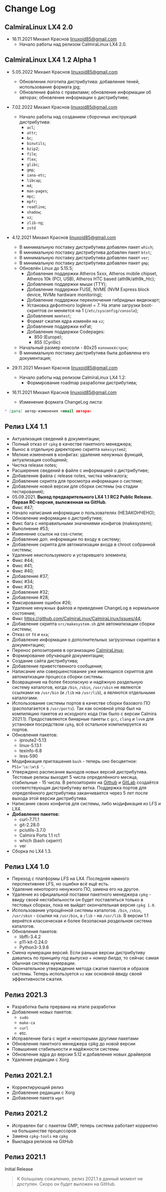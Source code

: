 # Change Log

## CalmiraLinux LX4 2.0

* 16.11.2021 Михаил Краснов <linuxoid85@gmail.com>
    * Начало работы над релизом CalmiraLinux LX4 2.0.

## CalmiraLinux LX4 1.2 Alpha 1

* 5.05.2022 Михаил Краснов <linuxoid85@gmail.com>
    - Обновление логотипа дистрибутива: добавление теней, использование формата jpg;
    - Обновление файла с правилами; обновление информации об авторах; обновление информации о дистрибутиве;

* 7.02.2022 Михаил Краснов <linuxoid85@gmail.com>
    - Начало работы над созданием сборочных инструкций дистрибутива:
        - `acl`;
        - `attr`;
        - `bc`;
        - `binutils`;
        - `bzip2`;
        - `file`;
        - `flex`;
        - `glibc`;
        - `gmp`;
        - `iana-etc`;
        - `libcap`;
        - `m4`;
        - `man-pages`;
        - `mpc`;
        - `mpfr`;
        - `readline`;
        - `shadow`;
        - `xz`;
        - `zlib-ng`;
        - `zstd`

* 4.12.2021 Михаил Краснов <linuxoid85@gmail.com>
    - В минимальную поставку дистрибутива добавлен пакет `which`;
    - В минимальную поставку дистрибутива добавлен пакет `btst`;
    - В минимальную поставку дистрибутива добавлен пакет `ver`;
    - В минимальную поставку дистрибутива добавлен пакет `gmp`;
    - Обновлён Linux до 5.15.5;
        - Добавление поддержки Atheros 5xxx, Atheros mobile chipset, Atheros 10k (PCI, USB), Atheros HTC based (ath9k/ath9k_htc);
        - Добавление поддержки мыши (TTY);
        - Добавление поддержки FUSE, NVME (NVM Express block device, NVMe hardware monitoring);
        - Добавление поддержки переключения гибридных видеокарт;
        - Установка дефолтного loglevel = 7. На этапе загрузки boot-скриптов он меняется на 1 (`/etc/sysconfig/console`);
        - Добавление `memtest`;
        - Формат сжатия ядра изменён на `xz`;
        - Добавление поддержки exFat;
        - Добавление поддержки Codepages:
            - 850 (Europe);
            - 855 (Cyrillic)
    - Начальный размер консоли - 80х25 `колонок`x`строк`;
    - В минимальную поставку дистрибутива была добавлена его документация;

* 29.11.2021 Михаил Краснов <linuxoid85@gmail.com>
    * Начало работы над релизом CalmiraLinux LX4 1.2:
        * Формирование roadmap разработки дистрибутива;

* 16.11.2021 Михаил Краснов <linuxoid85@gmail.com>
    * Изменение формата ChangeLog листа:

```markdown
* [дата] автор-изменения <email автора>
```

## Релиз LX4 1.1
* Актуализация сведений в документации;
* Полный отказ от `cpkg` в качестве пакетного менеджера;
* Вынос в отдельную директорию скрипта `makesystem2`;
* Мелкие изменения в конфигах: удаление ненужных функций, актуализация сообщений;
* Чистка release notes;
* Расширение сведений в файле с информацией о дистрибутиве;
* Добавление файла с release notes, чистка чейнжлога;
* Добавление скрипта для просмотра информации о системе;
* Добавление новой версии для сборки системы (на стадии тестирования);
* 05.09.2021. **Выход предварительного LX4 1.1 RC2 Public Release. Первая RC-версия, выложенная на GitHub**.
* Фикс #47;
* Начало написания информации о пользователях (НЕЗАКОНЧЕНО);
* Обновление информации о дистрибутиве;
* Фикс бага с неправильными значениями конфигов (makesystem);
* Выполнение #53;
* Изменение ссылок на css-стили;
* Добавление доп. информации по входу в систему;
* Добавление скрипта для автоматизации входа в chroot собранной системы;
* Удаление неиспользуемого и устаревшего элемента;
* Фикс #44;
* Фикс #41;
* Фикс #40;
* Добавление #37;
* Фикс #34;
* Фикс #33;
* Добавление #32;
* Добавление #28;
* Фиксирование ошибок #26;
* Удаление ненужных файлов и приведение ChangeLog в нормальное состояние;
* Фикс https://github.com/CalmiraLinux/CalmiraLinux/issues/44;
* Добавление скрипта `src/makesystem.sh` для автоматизации сборки системы;
* Отказ от `fd` и `exa`;
* Добавление информации о дополнительных загрузочных скриптах в документацию;
* Перенос репозиториев в организацию [CalmiraLinux](https://github.com/CalmiraLinux);
* Формирование обучающей документации;
* Создание сайта дистрибутива;
* Добавление приветственного сообщения;
* Написание или совершенстование уже имеющихся скриптов для автоматизации процесса сборки системы.
* Возвращение на более безопасную и надёжную раздельную систему каталогов, когда `/bin`, `/sbin`, `/usr/sbin` не являются ссылками на `/usr/bin` (и `/lib` на `/usr/lib`), а являются отдельными каталогами.
* Использование системы портов в качестве сборки базового ПО (располагается в `/usr/ports`). Так как основной упор был на компиляцию пакетов из исходного кода (так было с версии Calmira 2021.1). Предоставляются бинарные пакеты с `gcc`, `clang` и `lvvm` для установки посредством `cpkg`, всё остальное компилируется из портов.
* Обновления пакетов:
   * iproute2-5.13
   * linux-5.13.1
   * texinfo-6.8
   * less-590
* Модификация приглашения `bash` - теперь оно бесцветное: `PS1='\u:\w\$ '`.
* Утверждено расписание выходов новых версий дистрибутива. Тестовые релизы выходят 5 числа определённого месяца, стабильные - 15 числа. В репозиториях на [Github](https://Linuxoid85/CalmiraLinux) и [GitLab](https://gitlab.com/Linuxoid85/calmira_ports) создаётся соответствующая дистрибутиву ветка. Поддержка портов для определённого дистрибутива заканчивается через 5 лет после выхода этой версии дистрибутива.
* Написание своих конфигов для системы, либо модификация из LFS и LX4.
* **Добавление пакетов:**
  * curl-7.71.1
  * git-2.28.0
  * pciutils-3.7.0
  * Calmira Ports 1.1 rc1
  * which (bash скрипт)
  * ver
* Сборка по LX4 1.3.

## Релиз LX4 1.0
* Переход с платформы LFS на LX4. Последняя намного перспективнее LFS, но ошибки всё ещё есть.
* Удаление некоторого ненужного ПО, замена его на другое.
* Удаление из официальной поставки пакетного менеджера `cpkg` - ввиду своей нестабильности он будет поставляться только в тестовых сборках, пока не выйдет окончательная версия `cpkg 1.0`.
* Использование упрощённой системы каталогов. `/bin`, `/sbin`, `/usr/sbin` - ссылки на `/usr/bin`, а `/lib` - на `/usr/lib`. В версии 1.1 вернётся классическая и более безопасная *раздельная* система каталогов.
* Обновления пакетов:
   * libffi-3.4.2
   * p11-kit-0.24.0
   * Python3-3.9.6
* Смена нумерации версий. Если раньше версии дистрибутиву давались по принципу *год выпуска* + *номер билда*, то сейчас самая обычная система нумерации.
* Окончательное утверждение метода сжатия пакетов и образов системы. Теперь используется `xz` как основной ввиду своей эффективности сжатия.

## Релиз 2021.3
* Разработка была прервана на этапе разработки
* Добавление новых пакетов:
  * `sudo`
  * `make-ca`
  * `curl`
  * etc.
* Исправление бага с wget и некоторыми другими пакетами 
* Обновление пакетного менеджера cpkg до новой версии
* Повышение стабильности и надёжности системы
* Обновление ядра до версии 5.12 и добавление новых драйверов
* Удаление редакции с Xorg

## Релиз 2021.2.1
* Корректирующий релиз
* Добавление редакции с Xorg
* Добавление пакета `wget`

## Релиз 2021.2
* Исправлен баг с пакетом GMP, теперь система работает корректно на большинстве процессоров
* Замена `cpkg-tools` на `cpkg`
* Выкладка релизов на GitHub

## Релиз 2021.1
Initial Release

> К большому сожалению, релиз 2021.1 в данный момент не доступен. Скоро он будет выложен на GitHub.

